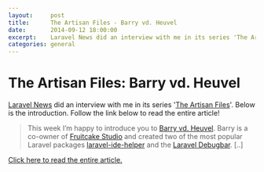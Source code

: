 ```yaml
---
layout:     post
title:      The Artisan Files - Barry vd. Heuvel
date:       2014-09-12 18:00:00
excerpt:    Laravel News did an interview with me in its series 'The Artisan Files'. Follow the link to read the entire article!
categories: general
---
```


# The Artisan Files: Barry vd. Heuvel

[Laravel News](https://laravel-news.com/) did an interview with me in its series '[The Artisan Files](https://laravel-news.com/category/the-artisan-files/)'. Below is the introduction. Follow the link below to read the entire article!

> This week I’m happy to introduce you to [Barry vd. Heuvel](https://twitter.com/barryvdh). Barry is a co-owner of [Fruitcake Studio](http://fruitcakestudio.com/) and created two of the most popular Laravel packages [laravel-ide-helper](https://github.com/barryvdh/laravel-ide-helper) and the [Laravel Debugbar](https://laravel-news.com/2015/02/laravel-debugbar/). [..]

[Click here to read the entire article.](https://laravel-news.com/2014/09/artisan-files-barry-vd-heuvel/)